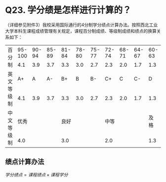 # Q23. 学分绩是怎样进行计算的？

（详细参见附件3）我校采用国际通行的4分制学分绩点计算办法。按照西北工业大学本科生课程成绩管理有关规定，课程百分制成绩、等级制成绩和绩点的换算关系如下：

<table>
    <tbody>
        <tr>
            <td rowspan="2">百分制</td>
            <td>95-100</td>
            <td>90-94</td>
            <td>85-89</td>
            <td>81-84</td>
            <td>78-80</td>
            <td>75-77</td>
            <td>72-74</td>
            <td>68-71</td>
            <td>64-67</td>
            <td>60-63</td>
            <td>&lt;60</td>
        </tr>
        <tr>
            <td>4.1</td>
            <td>3.9</td>
            <td>3.7</td>
            <td>3.3</td>
            <td>3.0</td>
            <td>2.7</td>
            <td>2.3</td>
            <td>2.0</td>
            <td>1.7</td>
            <td>1.3</td>
            <td>0</td>
        </tr>
        <tr>
            <td rowspan="2">英文等级制</td>
            <td>A+</td>
            <td>A</td>
            <td>A-</td>
            <td>B+</td>
            <td>B</td>
            <td>B-</td>
            <td>C+</td>
            <td>C</td>
            <td>C-</td>
            <td>D</td>
            <td>F</td>
        </tr>
        <tr>
            <td>4.1</td>
            <td>3.9</td>
            <td>3.7</td>
            <td>3.3</td>
            <td>3.0</td>
            <td>2.7</td>
            <td>2.3</td>
            <td>2.0</td>
            <td>1.7</td>
            <td>1.3</td>
            <td>0</td>
        </tr>
        <tr>
            <td rowspan="2">中文等级制</td>
            <td colspan="3">优秀</td>
            <td colspan="3">良好</td>
            <td colspan="3">中等</td>
            <td>及格</td>
            <td></td>
        </tr>
        <tr>
            <td colspan="3">4.0</td>
            <td colspan="3">3.0</td>
            <td colspan="3">2.0</td>
            <td>1.3</td>
            <td>0</td>
        </tr>
    </tbody>
</table>

## 绩点计算办法

$学分绩点=课程绩点\times 课程学分$
